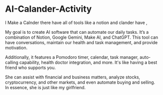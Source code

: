 # AI-Calander-Activity
I Make a Calnder there have all of tools like a notion and clander have ,


My goal is to create AI software that can automate our daily tasks. It’s a combination of Notion, Google Gemini, Make AI, and ChatGPT. This tool can have conversations, maintain our health and task management, and provide motivation. 

Additionally, it features a Pomodoro timer, calendar, task manager, auto-calling capability, health doctor integration, and more. It's like having a best friend who supports you.

She can assist with financial and business matters, analyze stocks, cryptocurrency, and other markets, and even automate buying and selling. In essence, she is just like my girlfriend.



